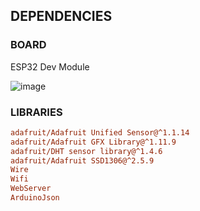 ## DEPENDENCIES

### BOARD
ESP32 Dev Module

![image](https://github.com/deJames-13/eGardern-arduinoide/assets/109223910/dca30e9d-a68b-4f0d-bcab-b29fc402ab64)


### LIBRARIES
```ini
adafruit/Adafruit Unified Sensor@^1.1.14
adafruit/Adafruit GFX Library@^1.11.9
adafruit/DHT sensor library@^1.4.6
adafruit/Adafruit SSD1306@^2.5.9
Wire
Wifi
WebServer
ArduinoJson
```
 
